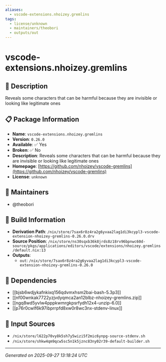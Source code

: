 ```yaml
---
aliases:
  - vscode-extensions.nhoizey.gremlins
tags:
  - license/unknown
  - maintainers/theobori
  - outputs/out
---
```


# vscode-extensions.nhoizey.gremlins

## 📝 Description

Reveals some characters that can be harmful because they are invisible or looking like legitimate ones

## 📋 Package Information

- **Name**: `vscode-extensions.nhoizey.gremlins`
- **Version**: `0.26.0`
- **Available**: ✅ Yes
- **Broken**: ✅ No
- **Description**: Reveals some characters that can be harmful because they are invisible or looking like legitimate ones
- **Homepage**: [https://github.com/nhoizey/vscode-gremlins](https://github.com/nhoizey/vscode-gremlins)
- **License**: `unknown`
## 👥 Maintainers

- @theobori


## 🔧 Build Information

- **Derivation Path**: `/nix/store/7sax6r8z4ra2g6yvaa2lag1di3kcypl3-vscode-extension-nhoizey-gremlins-0.26.0.drv`
- **Source Position**: `/nix/store/ns30sqxb36k8jrds8z18rv96bpnwc60d-source/pkgs/applications/editors/vscode/extensions/nhoizey.gremlins/default.nix:13`
- **Outputs**:
  - `out`:  `/nix/store/7sax6r8z4ra2g6yvaa2lag1di3kcypl3-vscode-extension-nhoizey-gremlins-0.26.0`

## 🔗 Dependencies

- [[bjsb6wdjykafnkixq156qdvmxhsm2bai-bash-5.3p3]]
- [[nf00wnkak7722yzjvdyqmca2an12blbz-nhoizey-gremlins.zip]]
- [[ngq8wd5yvlw4pppkwmrgkpsrfydh12x4-unzip-6.0]]
- [[p76r0cwlf6k97ibprrpfd8xw0r8wc3nx-stdenv-linux]]

## 📁 Input Sources

- `/nix/store/l622p70vy8k5sh7y5wizi5f2mic6ynpg-source-stdenv.sh`
- `/nix/store/shkw4qm9qcw5sc5n1k5jznc83ny02r39-default-builder.sh`

---
*Generated on 2025-09-27 13:18:24 UTC*
